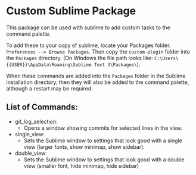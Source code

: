 # Custom Sublime Package

This package can be used with sublime to add custom tasks to the command palette.

To add these to your copy of sublime, locate your Packages folder. `Preferences --> Browse Packages`. Then copy the  `custom-plugin` folder into the `Packages` directory. (On Windows the file path looks like: 
`C:\Users\{{USER}}\AppData\Roaming\Sublime Text 3\Packages\`).

When these commands are added into the `Packages` folder in the Sublime installation directory, then they will also be
added to the command palette, although a restart may be required.

## List of Commands:
- git_log_selection:
  - Opens a window showing commits for selected lines in the view.
- single_view:
  - Sets the Sublime window to settings that look good with a single view (larger fonts, show minimap, show sidebar).
- double_view:
  - Sets the Sublime window to settings that look good with a double view (smaller font, hide minimap, hide sidebar)